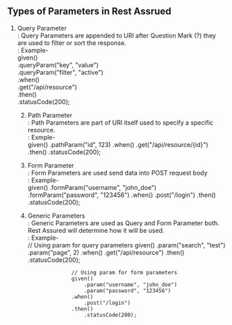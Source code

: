 Types of Parameters in Rest Assrued    
------------------------------------    
1. Query Parameter   
: Query Parameters are appended to URI after Question Mark (?)  they are used to filter or sort the response.  
: Example-                        
                        given()  
                            .queryParam("key", "value")  
                            .queryParam("filter", "active")  
                        .when()  
                            .get("/api/resource")  
                        .then()  
                            .statusCode(200);  
    
   2. Path Parameter  
   : Path Parameters are part of URI itself used to specify a specific resource.   
   : Exmple-    
                        given()
                            .pathParam("id", 123)
                        .when()
                            .get("/api/resource/{id}")
                        .then()
                            .statusCode(200);
  
   3. Form Parameter  
   : Form Parameters are used send data into POST request body   
   : Example-  
                        given()
                            .formParam("username", "john_doe")
                            .formParam("password", "123456")
                        .when()
                            .post("/login")
                        .then()
                            .statusCode(200);  
  
   4. Generic Parameters   
   : Generic Parameters are used as Query and Form Parameter both. Rest Assured will determine how it will be used.  
   : Example-   
                        // Using param for query parameters
                        given()
                            .param("search", "test")
                            .param("page", 2)
                        .when()
                            .get("/api/resource")
                        .then()
                            .statusCode(200);  
              
                        // Using param for form parameters  
                        given()  
                            .param("username", "john_doe")  
                            .param("password", "123456")  
                        .when()  
                            .post("/login")  
                        .then()  
                            .statusCode(200);  
        
